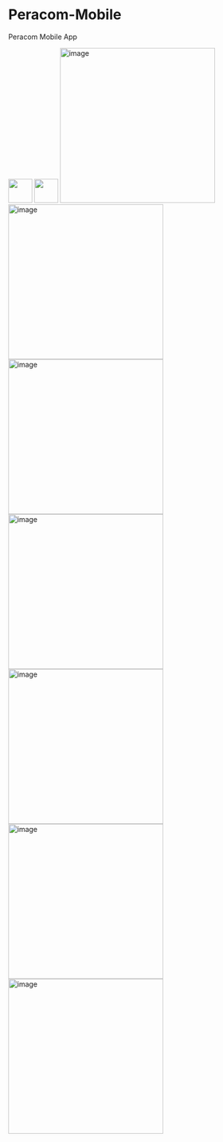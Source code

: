 # Peracom-Mobile
Peracom Mobile App

<img src="https://github.com/imacapella/Peracom-Mobile/blob/main/assets/101065086/4b1b1d6a-cee2-4cef-97d6-6612370537d8.png" width="48">

<img src="https://github.com/imacapella/Peracom-Mobile/blob/main/assets/101065086/0c5a2db0-6715-4f36-b014-59898673bf49.png" width="48">

<img width="311" alt="image" src="https://github.com/imacapella/Peracom-Mobile/blob/main/assets/101065086/0c5a2db0-6715-4f36-b014-59898673bf49.png">

<img width="311" alt="image" src="https://github.com/imacapella/MyBMI/blob/main/assets/101065086/603af388-16ed-4bb2-a5b9-8d56a3f58be2.png">

<img width="311" alt="image" src="https://github.com/imacapella/MyBMI/blob/main/assets/101065086/a0be69e5-0517-4bc3-958d-f26c529b7055.png">

<img width="311" alt="image" src="https://github.com/imacapella/MyBMI/blob/main/assets/101065086/430c66de-5684-49f7-a132-75b1a223d06c.png">

<img width="311" alt="image" src="https://github.com/imacapella/MyBMI/blob/main/assets/101065086/d370a04a-fb03-4999-93ce-49713ca976e8.png">

<img width="311" alt="image" src="https://github.com/imacapella/Peracom-Mobile/blob/main/assets/101065086/68e5a2c9-3689-4634-af17-b3871aa792ce.png">

<img width="311" alt="image" src="https://github.com/imacapella/Peracom-Mobile/blob/main/assets/101065086/dfc64cf5-75b6-417b-a7ab-fceebbccfac1.png">

